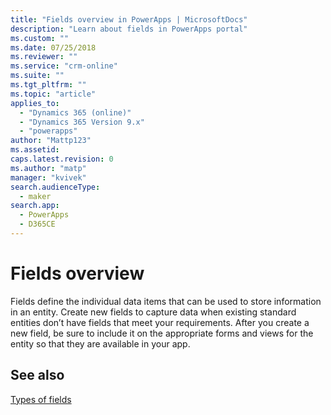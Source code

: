 ```yaml
---
title: "Fields overview in PowerApps | MicrosoftDocs"
description: "Learn about fields in PowerApps portal"
ms.custom: ""
ms.date: 07/25/2018
ms.reviewer: ""
ms.service: "crm-online"
ms.suite: ""
ms.tgt_pltfrm: ""
ms.topic: "article"
applies_to: 
  - "Dynamics 365 (online)"
  - "Dynamics 365 Version 9.x"
  - "powerapps"
author: "Mattp123"
ms.assetid: 
caps.latest.revision: 0
ms.author: "matp"
manager: "kvivek"
search.audienceType: 
  - maker
search.app: 
  - PowerApps
  - D365CE
---
```


# Fields overview

Fields define the individual data items that can be used to store information in an entity. Create new fields to capture data when existing standard entities don’t have fields that meet your requirements. After you create a new field, be sure to include it on the appropriate forms and views for the entity so that they are available in your app.

## See also
[Types of fields](types-of-fields.md)
